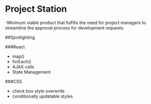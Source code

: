 # Project Station

-Minimum viable product that fulfills the need for project managers to streamline the approval process for development requests. 

##Spotlighting 

###React
 - map()
 - forEach()
 - AJAX calls
 - State Management
 
###CSS
 - check box style overwrite
 - conditionally updatable styles

